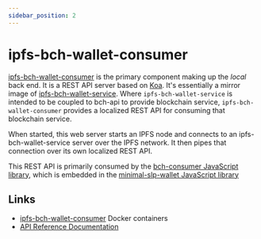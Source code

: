 ```yaml
---
sidebar_position: 2
---
```


# ipfs-bch-wallet-consumer

[ipfs-bch-wallet-consumer](https://github.com/Permissionless-Software-Foundation/ipfs-bch-wallet-consumer) is the primary component making up the *local* back end. It is a REST API server based on [Koa](https://koajs.com/). It's essentially a mirror image of [ipfs-bch-wallet-service](/docs/global-back-end/ipfs-bch-wallet-service). Where `ipfs-bch-wallet-service` is intended to be coupled to bch-api to provide blockchain service, `ipfs-bch-wallet-consumer` provides a localized REST API for consuming that blockchain service.

When started, this web server starts an IPFS node and connects to an ipfs-bch-wallet-service server over the IPFS network. It then pipes that connection over its own localized REST API.

This REST API is primarily consumed by the [bch-consumer JavaScript library](https://www.npmjs.com/package/bch-consumer), which is embedded in the [minimal-slp-wallet JavaScript library](https://www.npmjs.com/package/minimal-slp-wallet)

## Links

- [ipfs-bch-wallet-consumer](https://github.com/Permissionless-Software-Foundation/ipfs-bch-wallet-consumer) Docker containers
- [API Reference Documentation](https://free-bch.fullstack.cash/)

